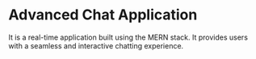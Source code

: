 # Advanced Chat Application

It is a real-time application built using the MERN stack. It provides users with a seamless and interactive chatting experience.
